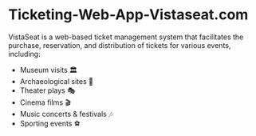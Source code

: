 # Ticketing-Web-App-Vistaseat.com
VistaSeat is a web-based ticket management system that facilitates the purchase, reservation, 
and distribution of tickets for various events, including:

- Museum visits 🏛️
-  Archaeological sites 🏺
-  Theater plays 🎭
-  Cinema films 🎬
-  Music concerts & festivals 🎶
- Sporting events ⚽
